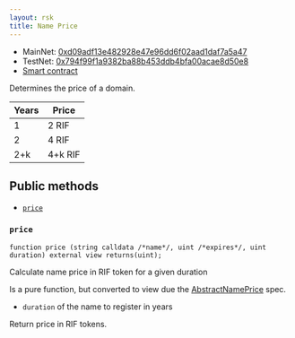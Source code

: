 ```yaml
---
layout: rsk
title: Name Price
---
```


- MainNet: [0xd09adf13e482928e47e96dd6f02aad1daf7a5a47](https://explorer.rsk.co/address/0xd09adf13e482928e47e96dd6f02aad1daf7a5a47)
- TestNet: [0x794f99f1a9382ba88b453ddb4bfa00acae8d50e8](https://explorer.testnet.rsk.co/address/0x794f99f1a9382ba88b453ddb4bfa00acae8d50e8)
- [Smart contract](https://github.com/rnsdomains/rns-rskregistrar/blob/master/contracts/NamePrice.sol)

Determines the price of a domain.

| Years | Price |
| - | - |
| 1 | 2 RIF |
| 2 | 4 RIF |
| 2+k | 4+k RIF |

## Public methods

- [`price`](#price)


### `price`

```solidity
function price (string calldata /*name*/, uint /*expires*/, uint duration) external view returns(uint);
```

Calculate name price in RIF token for a given duration

Is a pure function, but converted to view due the [AbstractNamePrice](https://github.com/rnsdomains/rns-rskregistrar/blob/master/contracts/AbstractNamePrice.sol) spec.

- `duration` of the name to register in years

Return price in RIF tokens.
